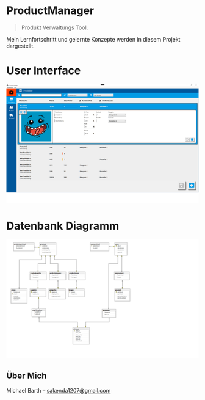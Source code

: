 # ProductManager
> Produkt Verwaltungs Tool.

Mein Lernfortschritt und gelernte Konzepte werden in diesem Projekt dargestellt.

# User Interface
![](header.png)

# Datenbank Diagramm
![](dbdia.png)

## Über Mich

Michael Barth – sakenda1207@gmail.com
